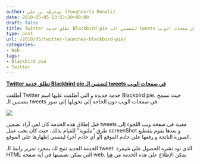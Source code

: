 ```yaml
---
author: يوغرطة بن علي (Youghourta Benali)
date: 2010-05-05 13:53:20+00:00
draft: false
title: Twitter تطلق خدمة Blackbird pie لتضمين الـ tweets في صفحات الويب
type: post
url: /2010/05/twitter-launches-blackbird-pie/
categories:
- Web
tags:
- Blackbird pie
- Twitter
---
```


[**Twitter تطلق خدمة Blackbird pie لتضمين الـ tweets في صفحات الويب**](http://www.it-scoop.com/2010/05/twitter-launches-blackbird-pie/)


أطلقت Twitter خدمة جديدة و التي أطلقت عليها اسم Blackbird pie، حيث تسمح بتضمين الـ tweets في صفحات الويب دون الحاجة إلى تحويلها إلى صور.

[![](http://www.it-scoop.com/wp-content/uploads/2010/05/Blackbird-Pie.png)
](http://www.it-scoop.com/2010/05/twitter-launches-blackbird-pie/)

قبل إطلاق هذه الخدمة كان لمن أراد تضمين tweets معينة في صفحة ويب اللجوء إلى طرق "ملتوية" للقيام بذلك، حيث كان يجب عمل screenShot و بعدها يقوم بتقطيع الصورة الناتجة و رفعها على خادم الموقع (أو أي خادم آخر) ليتسنى إظهارها على الموقع.

الخدمة الجديد تتيح لك بمجرد تمرير رابط الـ tweet  الذي تود نشره الحصول على شيفرة HTML التي يمكن تضمينها في أية صفحة web.
يمكن الإطلاع على هذه الخدمة من [هنا](http://media.twitter.com/blackbird-pie/)
